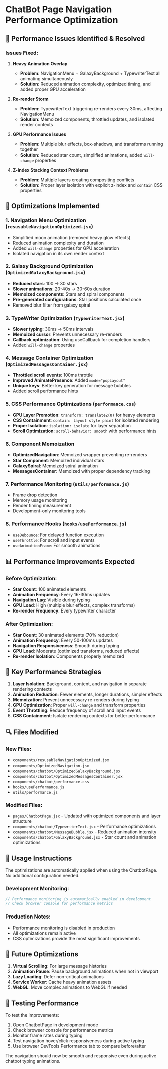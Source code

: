 # ChatBot Page Navigation Performance Optimization

## 🚀 Performance Issues Identified & Resolved

### Issues Fixed:

1. **Heavy Animation Overlap**

   - **Problem**: NavigationMenu + GalaxyBackground + TypewriterText all animating simultaneously
   - **Solution**: Reduced animation complexity, optimized timing, and added proper GPU acceleration

2. **Re-render Storm**

   - **Problem**: TypewriterText triggering re-renders every 30ms, affecting NavigationMenu
   - **Solution**: Memoized components, throttled updates, and isolated render contexts

3. **GPU Performance Issues**

   - **Problem**: Multiple blur effects, box-shadows, and transforms running together
   - **Solution**: Reduced star count, simplified animations, added `will-change` properties

4. **Z-index Stacking Context Problems**
   - **Problem**: Multiple layers creating compositing conflicts
   - **Solution**: Proper layer isolation with explicit z-index and `contain` CSS properties

## 🔧 Optimizations Implemented

### 1. **Navigation Menu Optimization** (`resusableNavigationOptimized.jsx`)

- Simplified moon animation (removed heavy glow effects)
- Reduced animation complexity and duration
- Added `will-change` properties for GPU acceleration
- Isolated navigation in its own render context

### 2. **Galaxy Background Optimization** (`OptimizedGalaxyBackground.jsx`)

- **Reduced stars**: 100 → 30 stars
- **Slower animations**: 20-40s → 30-60s duration
- **Memoized components**: Stars and spiral components
- **Pre-generated configurations**: Star positions calculated once
- Removed blur filter from galaxy spiral

### 3. **TypeWriter Optimization** (`TypewriterText.jsx`)

- **Slower typing**: 30ms → 50ms intervals
- **Memoized cursor**: Prevents unnecessary re-renders
- **Callback optimization**: Using useCallback for completion handlers
- Added `will-change` properties

### 4. **Message Container Optimization** (`OptimizedMessagesContainer.jsx`)

- **Throttled scroll events**: 100ms throttle
- **Improved AnimatePresence**: Added `mode="popLayout"`
- **Unique keys**: Better key generation for message bubbles
- Added scroll performance hints

### 5. **CSS Performance Optimizations** (`performance.css`)

- **GPU Layer Promotion**: `transform: translateZ(0)` for heavy elements
- **CSS Containment**: `contain: layout style paint` for isolated rendering
- **Proper Isolation**: `isolation: isolate` for layer separation
- **Scroll Optimization**: `scroll-behavior: smooth` with performance hints

### 6. **Component Memoization**

- **OptimizedNavigation**: Memoized wrapper preventing re-renders
- **Star Component**: Memoized individual stars
- **GalaxySpiral**: Memoized spiral animation
- **MessagesContainer**: Memoized with proper dependency tracking

### 7. **Performance Monitoring** (`utils/performance.js`)

- Frame drop detection
- Memory usage monitoring
- Render timing measurement
- Development-only monitoring tools

### 8. **Performance Hooks** (`hooks/usePerformance.js`)

- `useDebounce`: For delayed function execution
- `useThrottle`: For scroll and input events
- `useAnimationFrame`: For smooth animations

## 📊 Performance Improvements Expected

### Before Optimization:

- **Star Count**: 100 animated elements
- **Animation Frequency**: Every 16-30ms updates
- **Navigation Lag**: Visible during typing
- **GPU Load**: High (multiple blur effects, complex transforms)
- **Re-render Frequency**: Every typewriter character

### After Optimization:

- **Star Count**: 30 animated elements (70% reduction)
- **Animation Frequency**: Every 50-100ms updates
- **Navigation Responsiveness**: Smooth during typing
- **GPU Load**: Moderate (optimized transforms, reduced effects)
- **Re-render Isolation**: Components properly memoized

## 🎯 Key Performance Strategies

1. **Layer Isolation**: Background, content, and navigation in separate rendering contexts
2. **Animation Reduction**: Fewer elements, longer durations, simpler effects
3. **Memoization**: Prevent unnecessary re-renders during typing
4. **GPU Optimization**: Proper `will-change` and transform properties
5. **Event Throttling**: Reduce frequency of scroll and input events
6. **CSS Containment**: Isolate rendering contexts for better performance

## 🔍 Files Modified

### New Files:

- `components/resusableNavigationOptimized.jsx`
- `components/OptimizedNavigation.jsx`
- `components/chatbot/OptimizedGalaxyBackground.jsx`
- `components/chatbot/OptimizedMessagesContainer.jsx`
- `components/chatbot/performance.css`
- `hooks/usePerformance.js`
- `utils/performance.js`

### Modified Files:

- `pages/ChatbotPage.jsx` - Updated with optimized components and layer structure
- `components/chatbot/TypewriterText.jsx` - Performance optimizations
- `components/chatbot/MessageBubble.jsx` - Reduced animation intensity
- `components/chatbot/GalaxyBackground.jsx` - Star count and animation optimizations

## 🚦 Usage Instructions

The optimizations are automatically applied when using the ChatbotPage. No additional configuration needed.

### Development Monitoring:

```javascript
// Performance monitoring is automatically enabled in development
// Check browser console for performance metrics
```

### Production Notes:

- Performance monitoring is disabled in production
- All optimizations remain active
- CSS optimizations provide the most significant improvements

## 🔮 Future Optimizations

1. **Virtual Scrolling**: For large message histories
2. **Animation Pause**: Pause background animations when not in viewport
3. **Lazy Loading**: Defer non-critical animations
4. **Service Worker**: Cache heavy animation assets
5. **WebGL**: Move complex animations to WebGL if needed

## 🧪 Testing Performance

To test the improvements:

1. Open ChatbotPage in development mode
2. Check browser console for performance metrics
3. Monitor frame rates during typing
4. Test navigation hover/click responsiveness during active typing
5. Use browser DevTools Performance tab to compare before/after

The navigation should now be smooth and responsive even during active chatbot typing animations.
